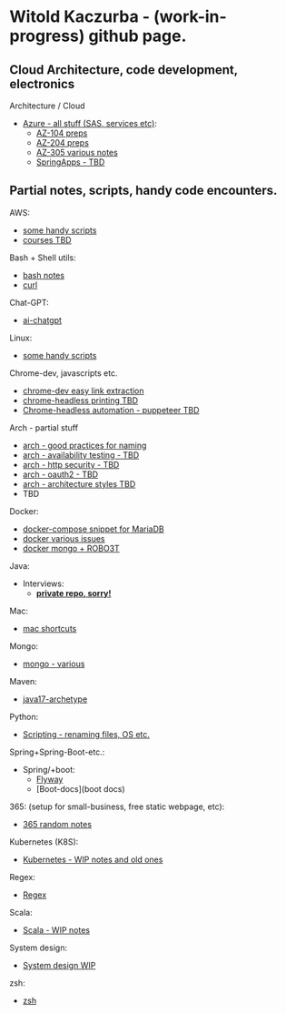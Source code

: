 # Witold Kaczurba - (work-in-progress) github page.

## Cloud Architecture, code development, electronics

Architecture / Cloud

 - [Azure - all stuff (SAS, services etc)](azure/main.md):
   - [AZ-104 preps](azure/az-104/main.md)
   - [AZ-204 preps](azure/az-204/main.md)
   - [AZ-305 various notes](azure/az-305/main.md)
   - [SpringApps - TBD](azure/springapps/springapps.md)

## Partial notes, scripts, handy code encounters.

AWS:
 - [some handy scripts](aws/main.md)
 - [courses TBD](aws/courses.md)

Bash + Shell utils:
 - [bash notes](sh/notes.md)
 - [curl](sh/curl.md)

Chat-GPT:
 - [ai-chatgpt](ai-chatgpt/chat-gpt.md)

Linux:
 - [some handy scripts](linux/main.md)

Chrome-dev, javascripts etc.
 - [chrome-dev easy link extraction](chrome-dev/chromedev-links.md)
 - [chrome-headless printing TBD](chrome-dev/chrome-headless-printing.md)
 - [Chrome-headless automation - puppeteer TBD](chrome-dev/pupeteer.md)

Arch - partial stuff
 - [arch - good practices for naming](arch/good_practices)
 - [arch - availability testing - TBD](arch/availability_testing.md)
 - [arch - http security - TBD](arch/http_headers_and_security.md) 
 - [arch - oauth2 - TBD](arch/oauth.md)
 - [arch - architecture styles TBD](arch/architecture_styles.md)
- TBD

Docker:
 - [docker-compose snippet for MariaDB](docker-snippets/mariadb.md)
 - [docker various issues](docker-snippets/various.md)
 - [docker mongo + ROBO3T](docker-snippets/mongo.md)

Java:
 - Interviews:
   - [**private repo, sorry!**](https://github.com/wkaczurba/j11-recert)
   <!-- - [java interview questions](java/interviews/java_interview_questions.md) -->

Mac:
 - [mac shortcuts](mac/mac.md)

Mongo:
 - [mongo - various](mongo/mongo.md)

Maven:
 - [java17-archetype](maven/archetype/archetype.md)

Python:
 - [Scripting - renaming files, OS etc.](python/scripting.md)

Spring+Spring-Boot-etc.:
 - Spring/+boot:
   - [Flyway](flyway/flyway-spring.md)
   - [Boot-docs](boot docs)

365: (setup for small-business, free static webpage, etc):
 - [365 random notes](365_and_website/365.md)

 
Kubernetes (K8S):
 - [Kubernetes - WIP notes and old ones](kubernetes/kubernetes.md)

Regex:
 - [Regex](regex/regex.md)

Scala:
 - [Scala - WIP notes](scala/scala.md)

System design:
 - [System design WIP](system_design/system_design.md)

zsh:
 - [zsh](zsh/zsh.md)

